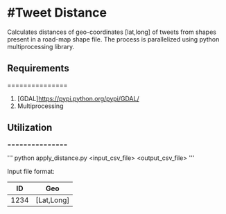 #Tweet Distance
==============
Calculates distances of geo-coordinates [lat,long] of tweets from shapes present in a road-map shape file. The process is parallelized using python multiprocessing library. 

## Requirements
===============
1. [GDAL]https://pypi.python.org/pypi/GDAL/
2. Multiprocessing

## Utilization
===============

'''
python apply_distance.py <input_csv_file> <output_csv_file>
'''

Input file format:

| ID | Geo |
| -- | --- |
| 1234 | [Lat,Long] |